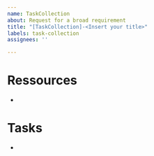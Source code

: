 ```yaml
---
name: TaskCollection
about: Request for a broad requirement
title: "[TaskCollection]-<Insert your title>"
labels: task-collection
assignees: ''

---
```


# Ressources
 
- 

# Tasks

- 
